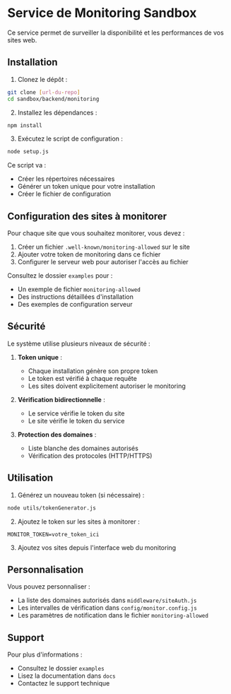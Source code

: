 # Service de Monitoring Sandbox

Ce service permet de surveiller la disponibilité et les performances de vos sites web.

## Installation

1. Clonez le dépôt :
```bash
git clone [url-du-repo]
cd sandbox/backend/monitoring
```

2. Installez les dépendances :
```bash
npm install
```

3. Exécutez le script de configuration :
```bash
node setup.js
```

Ce script va :
- Créer les répertoires nécessaires
- Générer un token unique pour votre installation
- Créer le fichier de configuration

## Configuration des sites à monitorer

Pour chaque site que vous souhaitez monitorer, vous devez :

1. Créer un fichier `.well-known/monitoring-allowed` sur le site
2. Ajouter votre token de monitoring dans ce fichier
3. Configurer le serveur web pour autoriser l'accès au fichier

Consultez le dossier `examples` pour :
- Un exemple de fichier `monitoring-allowed`
- Des instructions détaillées d'installation
- Des exemples de configuration serveur

## Sécurité

Le système utilise plusieurs niveaux de sécurité :

1. **Token unique** :
   - Chaque installation génère son propre token
   - Le token est vérifié à chaque requête
   - Les sites doivent explicitement autoriser le monitoring

2. **Vérification bidirectionnelle** :
   - Le service vérifie le token du site
   - Le site vérifie le token du service

3. **Protection des domaines** :
   - Liste blanche des domaines autorisés
   - Vérification des protocoles (HTTP/HTTPS)

## Utilisation

1. Générez un nouveau token (si nécessaire) :
```bash
node utils/tokenGenerator.js
```

2. Ajoutez le token sur les sites à monitorer :
```
MONITOR_TOKEN=votre_token_ici
```

3. Ajoutez vos sites depuis l'interface web du monitoring

## Personnalisation

Vous pouvez personnaliser :
- La liste des domaines autorisés dans `middleware/siteAuth.js`
- Les intervalles de vérification dans `config/monitor.config.js`
- Les paramètres de notification dans le fichier `monitoring-allowed`

## Support

Pour plus d'informations :
- Consultez le dossier `examples`
- Lisez la documentation dans `docs`
- Contactez le support technique 